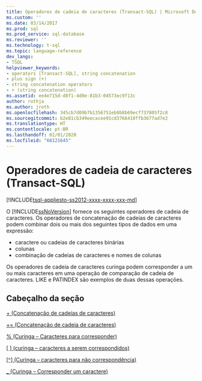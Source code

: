 ```yaml
---
title: Operadores de cadeia de caracteres (Transact-SQL) | Microsoft Docs
ms.custom: ''
ms.date: 03/14/2017
ms.prod: sql
ms.prod_service: sql-database
ms.reviewer: ''
ms.technology: t-sql
ms.topic: language-reference
dev_langs:
- TSQL
helpviewer_keywords:
- operators [Transact-SQL], string concatenation
- plus sign (+)
- string concatenation operators
- + (string concatenation)
ms.assetid: ee4e715d-d8f1-4d0e-81b3-04573ec9f13c
author: rothja
ms.author: jroth
ms.openlocfilehash: 345cb7d09b7b1356751eb8b8b69ecf737805f2c8
ms.sourcegitcommit: b2e81cb349eecacee91cd3766410ffb3677ad7e2
ms.translationtype: HT
ms.contentlocale: pt-BR
ms.lasthandoff: 02/01/2020
ms.locfileid: "68121645"
---
```

# <a name="string-operators-transact-sql"></a>Operadores de cadeia de caracteres (Transact-SQL)
[!INCLUDE[tsql-appliesto-ss2012-xxxx-xxxx-xxx-md](../../includes/tsql-appliesto-ss2012-xxxx-xxxx-xxx-md.md)]

O [!INCLUDE[ssNoVersion](../../includes/ssnoversion-md.md)] fornece os seguintes operadores de cadeia de caracteres. Os operadores de concatenação de cadeias de caracteres podem combinar dois ou mais dos seguintes tipos de dados em uma expressão: 
* caractere ou cadeias de caracteres binárias
* colunas 
* combinação de cadeias de caracteres e nomes de colunas 

Os operadores de cadeia de caracteres curinga podem corresponder a um ou mais caracteres em uma operação de comparação de cadeia de caracteres. LIKE e PATINDEX são exemplos de duas dessas operações.  
  
## <a name="section-heading"></a>Cabeçalho da seção  
[+ (Concatenação de cadeias de caracteres)](../../t-sql/language-elements/string-concatenation-transact-sql.md)  
  
[+= (Concatenação de cadeia de caracteres)](../../t-sql/language-elements/string-concatenation-equal-transact-sql.md)  
  
[% (Curinga – Caracteres para corresponder)](../../t-sql/language-elements/percent-character-wildcard-character-s-to-match-transact-sql.md)  
  
[&#91; &#93; (curinga – caracteres a serem correspondidos)](../../t-sql/language-elements/wildcard-character-s-to-match-transact-sql.md)  
  
[&#91;^&#93; (Curinga – caracteres para não correspondência)](../../t-sql/language-elements/wildcard-character-s-not-to-match-transact-sql.md)  
  
[_ (Curinga – Corresponder um caractere)](../../t-sql/language-elements/wildcard-match-one-character-transact-sql.md)  
  
